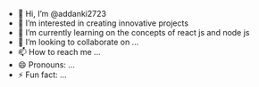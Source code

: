 - 👋 Hi, I’m @addanki2723
- 👀 I’m interested in creating innovative projects
- 🌱 I’m currently learning on the concepts of react js and node js
- 💞️ I’m looking to collaborate on ...
- 📫 How to reach me ...
- 😄 Pronouns: ...
- ⚡ Fun fact: ...

<!---
addanki2723/addanki2723 is a ✨ special ✨ repository because its `README.md` (this file) appears on your GitHub profile.
You can click the Preview link to take a look at your changes.
--->
